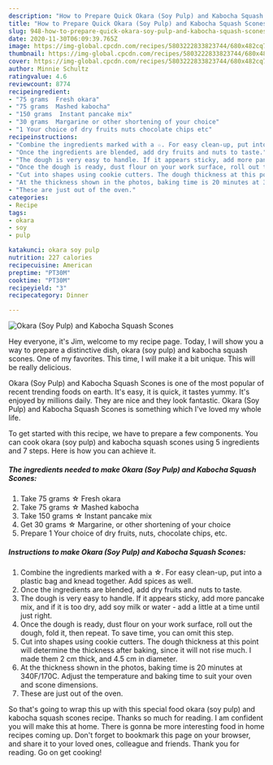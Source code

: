```yaml
---
description: "How to Prepare Quick Okara (Soy Pulp) and Kabocha Squash Scones"
title: "How to Prepare Quick Okara (Soy Pulp) and Kabocha Squash Scones"
slug: 948-how-to-prepare-quick-okara-soy-pulp-and-kabocha-squash-scones
date: 2020-11-30T06:09:39.765Z
image: https://img-global.cpcdn.com/recipes/5803222833823744/680x482cq70/okara-soy-pulp-and-kabocha-squash-scones-recipe-main-photo.jpg
thumbnail: https://img-global.cpcdn.com/recipes/5803222833823744/680x482cq70/okara-soy-pulp-and-kabocha-squash-scones-recipe-main-photo.jpg
cover: https://img-global.cpcdn.com/recipes/5803222833823744/680x482cq70/okara-soy-pulp-and-kabocha-squash-scones-recipe-main-photo.jpg
author: Minnie Schultz
ratingvalue: 4.6
reviewcount: 8774
recipeingredient:
- "75 grams  Fresh okara"
- "75 grams  Mashed kabocha"
- "150 grams  Instant pancake mix"
- "30 grams  Margarine or other shortening of your choice"
- "1 Your choice of dry fruits nuts chocolate chips etc"
recipeinstructions:
- "Combine the ingredients marked with a ☆. For easy clean-up, put into a plastic bag and knead together. Add spices as well."
- "Once the ingredients are blended, add dry fruits and nuts to taste."
- "The dough is very easy to handle. If it appears sticky, add more pancake mix, and if it is too dry, add soy milk or water - add a little at a time until just right."
- "Once the dough is ready, dust flour on your work surface, roll out the dough, fold it, then repeat. To save time, you can omit this step."
- "Cut into shapes using cookie cutters. The dough thickness at this point will determine the thickness after baking, since it will not rise much. I made them 2 cm thick, and  4.5 cm in diameter."
- "At the thickness shown in the photos, baking time is 20 minutes at 340F/170C. Adjust the temperature and baking time to suit your oven and scone dimensions."
- "These are just out of the oven."
categories:
- Recipe
tags:
- okara
- soy
- pulp

katakunci: okara soy pulp 
nutrition: 227 calories
recipecuisine: American
preptime: "PT30M"
cooktime: "PT30M"
recipeyield: "3"
recipecategory: Dinner

---
```



![Okara (Soy Pulp) and Kabocha Squash Scones](https://img-global.cpcdn.com/recipes/5803222833823744/680x482cq70/okara-soy-pulp-and-kabocha-squash-scones-recipe-main-photo.jpg)

Hey everyone, it's Jim, welcome to my recipe page. Today, I will show you a way to prepare a distinctive dish, okara (soy pulp) and kabocha squash scones. One of my favorites. This time, I will make it a bit unique. This will be really delicious.



Okara (Soy Pulp) and Kabocha Squash Scones is one of the most popular of recent trending foods on earth. It's easy, it is quick, it tastes yummy. It's enjoyed by millions daily. They are nice and they look fantastic. Okara (Soy Pulp) and Kabocha Squash Scones is something which I've loved my whole life.


To get started with this recipe, we have to prepare a few components. You can cook okara (soy pulp) and kabocha squash scones using 5 ingredients and 7 steps. Here is how you can achieve it.

<!--inarticleads1-->

##### The ingredients needed to make Okara (Soy Pulp) and Kabocha Squash Scones:

1. Take 75 grams ☆ Fresh okara
1. Take 75 grams ☆ Mashed kabocha
1. Take 150 grams ☆ Instant pancake mix
1. Get 30 grams ☆ Margarine, or other shortening of your choice
1. Prepare 1 Your choice of dry fruits, nuts, chocolate chips, etc.




<!--inarticleads2-->

##### Instructions to make Okara (Soy Pulp) and Kabocha Squash Scones:

1. Combine the ingredients marked with a ☆. For easy clean-up, put into a plastic bag and knead together. Add spices as well.
1. Once the ingredients are blended, add dry fruits and nuts to taste.
1. The dough is very easy to handle. If it appears sticky, add more pancake mix, and if it is too dry, add soy milk or water - add a little at a time until just right.
1. Once the dough is ready, dust flour on your work surface, roll out the dough, fold it, then repeat. To save time, you can omit this step.
1. Cut into shapes using cookie cutters. The dough thickness at this point will determine the thickness after baking, since it will not rise much. I made them 2 cm thick, and  4.5 cm in diameter.
1. At the thickness shown in the photos, baking time is 20 minutes at 340F/170C. Adjust the temperature and baking time to suit your oven and scone dimensions.
1. These are just out of the oven.




So that's going to wrap this up with this special food okara (soy pulp) and kabocha squash scones recipe. Thanks so much for reading. I am confident you will make this at home. There is gonna be more interesting food in home recipes coming up. Don't forget to bookmark this page on your browser, and share it to your loved ones, colleague and friends. Thank you for reading. Go on get cooking!
